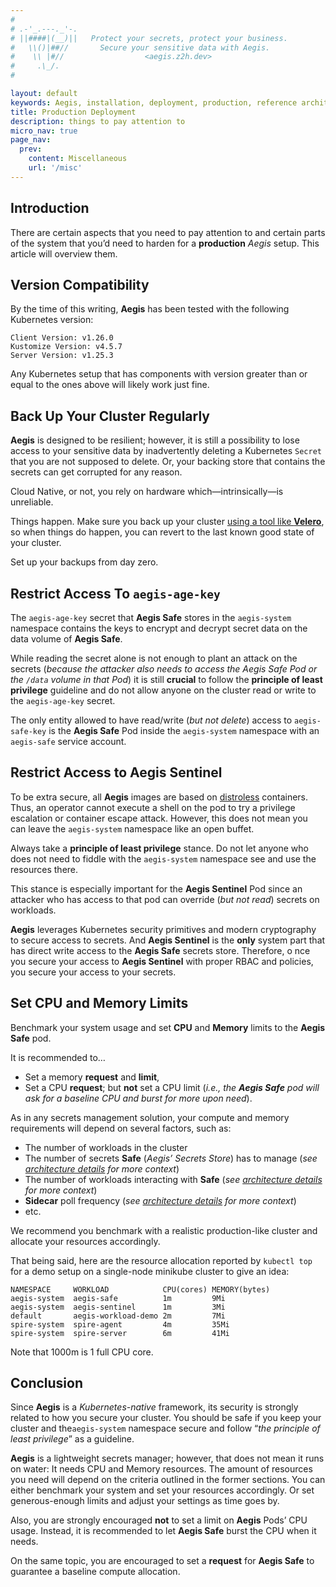 ```yaml
---
#
# .-'_.---._'-.
# ||####|(__)||   Protect your secrets, protect your business.
#   \\()|##//       Secure your sensitive data with Aegis.
#    \\ |#//                  <aegis.z2h.dev>
#     .\_/.
#

layout: default
keywords: Aegis, installation, deployment, production, reference architecture
title: Production Deployment
description: things to pay attention to
micro_nav: true
page_nav:
  prev:
    content: Miscellaneous
    url: '/misc'
---
```


## Introduction

There are certain aspects that you need to pay attention to and certain
parts of the system that you’d need to harden for a **production** *Aegis* setup.
This article will overview them.

## Version Compatibility

By the time of this writing,
**Aegis** has been tested with the following Kubernetes version:

```text
Client Version: v1.26.0
Kustomize Version: v4.5.7
Server Version: v1.25.3
```

Any Kubernetes setup that has components with version greater
than or equal to the ones above will likely work just fine.

## Back Up Your Cluster Regularly

**Aegis** is designed to be resilient; however, it is still a possibility
to lose access to your sensitive data by inadvertently deleting a Kubernetes
`Secret` that you are not supposed to delete. Or, your backing store that
contains the secrets can get corrupted for any reason. 

Cloud Native, or not, you rely on hardware which—intrinsically—is unreliable.

Things happen. Make sure you back up your cluster 
[using a tool like **Velero**][velero], so when things do happen, you 
can revert to the last known good state of your cluster.

Set up your backups from day zero.

[velero]: https://velero.io/ "Velero"

## Restrict Access To `aegis-age-key`

The `aegis-age-key` secret that **Aegis Safe** stores in the `aegis-system` 
namespace contains the keys to encrypt and decrypt secret data on the data
volume of **Aegis Safe**.

While reading the secret alone is not enough to plant an attack on the secrets
(*because the attacker also needs to access the Aegis Safe Pod or the `/data`
volume in that Pod*) it is still **crucial** to follow the **principle of least
privilege** guideline and do not allow anyone on the cluster read or write
to the `aegis-age-key` secret.

The only entity allowed to have read/write (*but not delete*) access to
`aegis-safe-key` is the **Aegis Safe** Pod inside the `aegis-system` namespace
with an `aegis-safe` service account.

## Restrict Access to Aegis Sentinel

To be extra secure, all **Aegis** images are based on [distroless][distroless]
containers. Thus, an operator cannot execute a shell on the pod to try
a privilege escalation or container escape attack. However, this does not mean
you can leave the `aegis-system` namespace like an open buffet.

Always take a **principle of least privilege** stance. Do not let anyone who
does not need to fiddle with the `aegis-system` namespace see and use the 
resources there.

This stance is especially important for the **Aegis Sentinel** Pod since an
attacker who has access to that pod can override (*but not read*) secrets on
workloads.

**Aegis** leverages Kubernetes security primitives and modern cryptography
to secure access to secrets. And **Aegis Sentinel** is the **only** system 
part that has direct write access to the **Aegis Safe** secrets store. Therefore, 
o nce you secure your access to **Aegis Sentinel** with proper RBAC and policies, 
you secure your access to your secrets.

[distroless]: https://github.com/GoogleContainerTools/distroless

## Set CPU and Memory Limits

Benchmark your system usage and set **CPU** and **Memory** limits to the
**Aegis Safe** pod.

It is recommended to…

* Set a memory **request** and **limit**,
* Set a CPU **request**; but **not** set a CPU limit (*i.e., 
  the **Aegis Safe** pod will ask for a baseline CPU
  and burst for more upon need*).

As in any secrets management solution, your compute and memory requirements
will depend on several factors, such as:

* The number of workloads in the cluster
* The number of secrets **Safe** (*Aegis’ Secrets Store*) has to manage
  (*see [architecture details][architecture] for more context*)
* The number of workloads interacting with **Safe**
  (*see [architecture details][architecture] for more context*)
* **Sidecar** poll frequency (*see [architecture details][architecture] for more context*)
* etc.

[architecture]: /docs/architecture 

We recommend you benchmark with a realistic production-like
cluster and allocate your resources accordingly.

That being said, here are the resource allocation reported by `kubectl top`
for a demo setup on a single-node minikube cluster to give an idea:

```text 
NAMESPACE     WORKLOAD            CPU(cores) MEMORY(bytes)
aegis-system  aegis-safe          1m         9Mi
aegis-system  aegis-sentinel      1m         3Mi
default       aegis-workload-demo 2m         7Mi
spire-system  spire-agent         4m         35Mi
spire-system  spire-server        6m         41Mi
```

Note that 1000m is 1 full CPU core.

## Conclusion

Since **Aegis** is a *Kubernetes-native* framework, its security is strongly
related to how you secure your cluster. You should be safe if you keep your 
cluster and the`aegis-system` namespace secure and follow 
“*the principle of least privilege*” as a guideline.

**Aegis** is a lightweight secrets manager; however, that does not mean it
runs on water: It needs CPU and Memory resources. The amount of resources you
need will depend on the criteria outlined in the former sections. You can either
benchmark your system and set your resources accordingly. Or set generous-enough
limits and adjust your settings as time goes by.

Also, you are strongly encouraged **not** to set a limit on **Aegis** Pods’ CPU
usage. Instead, it is recommended to let **Aegis Safe** burst the CPU when 
it needs.

On the same topic, you are encouraged to set a **request** for **Aegis Safe**
to guarantee a baseline compute allocation.
